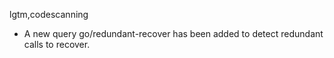 lgtm,codescanning
* A new query go/redundant-recover has been added to detect redundant calls to recover.
